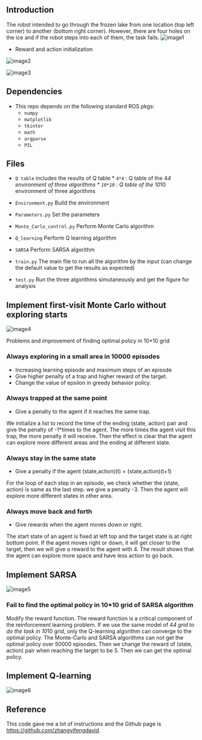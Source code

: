 ## Introduction
The robot intended to go through the frozen lake from one location (top left corner) to another (bottom right corner). However, there are four holes on the ice and if the robot steps into each of them, the task fails. 
![image1](images/frozen_lake.png)
* Reward and action initialization

![image2](images/act_ini.png)

![image3](images/rew_ini.png)

## Dependencies
* This repo depends on the following standard ROS pkgs:
  * `numpy`
  * `matplotlib`
  * `tkinter`
  * `math`
  * `argparse`
  * `PIL`
## Files
* `Q table` includes the results of Q table
	  * `4*4` : Q table of the 4*4 environment of three algorithms
	  * `10*10` : Q table of the 10*10 environment of three algorithms

* `Environment.py`  Build the environment
* `Parameters.py`  Set the parameters
* `Monte_Carlo_control.py`  Perform Monte Carlo algorithm
* `Q_learning`  Perform Q learning algorithm
* `SARSA`  Perform SARSA algorithm
* `train.py`  The main file to run all the algorithm by the input (can change the default value to get the results as expected)
* `test.py`  Run the three algorithms simutaneously and get the figure for analysis

## Implement first-visit Monte Carlo without exploring starts
![image4](images/1_al.png)

Problems and improvement of finding optimal policy in 10*10 grid

### Always exploring in a small area in 10000 episodes
* Increasing learning episode and maximum steps of an episode
* Give higher penalty of a trap and higher reward of the target.
* Change the value of epsilon in greedy behavior policy. 

### Always trapped at the same point
* Give a penalty to the agent if it reaches the same trap.

We initialize a list to record the time of the ending (state, action) pair and give the penalty of -1*times to the agent. The more times the agent visit this trap, the more penalty it will receive. Then the effect is clear that the agent can explore more different areas and the ending at different state.

### Always stay in the same state
* Give a penalty if the agent (state,action)(t) = (state,action)(t+1)

For the loop of each step in an episode, we check whether the (state, action) is same as the last step. we give a penalty -3. Then the agent will explore more different states in other area.

### Always move back and forth
* Give rewards when the agent moves down or right. 

The start state of an agent is fixed at left top and the target state is at right bottom point. If the agent moves right or down, it will get closer to the target, then we will give a reward to the agent with 4. The result shows that the agent can explore more space and have less action to go back.

## Implement SARSA
![image5](images/2_al.png)
###	Fail to find the optimal policy in 10*10 grid of SARSA algorithm
Modify the reward function. The reward function is a critical component of the reinforcement learning problem. If we use the same model of 4*4 grid to do the task in 10*10 grid, only the Q-learning algorithm can converge to the optimal policy. The Monte-Carlo and SARSA algorithms can not get the optimal policy over 50000 episodes. Then we change the reward of (state, action) pair when reaching the target to be 5. Then we can get the optimal policy. 
## Implement Q-learning
![image6](images/3_al.png)

## Reference
This code gave me a lot of instructions and the Github page is https://github.com/zhangyifengdavid.


